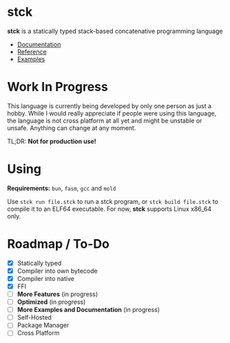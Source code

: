 # stck

**stck** is a statically typed stack-based concatenative programming language

- [Documentation](doc/00_INTRODUCTION.md)
- [Reference](doc/REFERENCE.md)
- [Examples](examples/)

# Work In Progress

This language is currently being developed by only one person as just a hobby.
While I would really appreciate if people were using this language, the language is not cross platform at all yet and might be unstable or unsafe. Anything can change at any moment.

TL;DR: **Not for production use!**

# Using

**Requirements:** `bun`, `fasm`, `gcc` and `mold`

Use `stck run file.stck` to run a stck program, or `stck build file.stck` to compile it to an ELF64 executable.
For now, **stck** supports Linux x86_64 only.

# Roadmap / To-Do

- [x] Statically typed
- [x] Compiler into own bytecode
- [x] Compiler into native
- [x] FFI
- [ ] **More Features** (in progress)
- [ ] **Optimized** (in progress)
- [ ] **More Examples and Documentation** (in progress)
- [ ] Self-Hosted
- [ ] Package Manager
- [ ] Cross Platform
